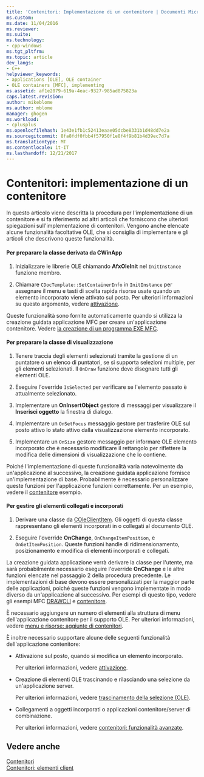 ```yaml
---
title: 'Contenitori: Implementazione di un contenitore | Documenti Microsoft'
ms.custom: 
ms.date: 11/04/2016
ms.reviewer: 
ms.suite: 
ms.technology:
- cpp-windows
ms.tgt_pltfrm: 
ms.topic: article
dev_langs:
- C++
helpviewer_keywords:
- applications [OLE], OLE container
- OLE containers [MFC], implementing
ms.assetid: af1e2079-619a-4eac-9327-985ad875823a
caps.latest.revision: 
author: mikeblome
ms.author: mblome
manager: ghogen
ms.workload:
- cplusplus
ms.openlocfilehash: 1e43e1fb1c52413eaae05dcbe8331b1d48dd7e2a
ms.sourcegitcommit: 8fa8fdf0fbb4f57950f1e8f4f9b81b4d39ec7d7a
ms.translationtype: MT
ms.contentlocale: it-IT
ms.lasthandoff: 12/21/2017
---
```

# <a name="containers-implementing-a-container"></a>Contenitori: implementazione di un contenitore
In questo articolo viene descritta la procedura per l'implementazione di un contenitore e si fa riferimento ad altri articoli che forniscono che ulteriori spiegazioni sull'implementazione di contenitori. Vengono anche elencate alcune funzionalità facoltative OLE, che si consiglia di implementare e gli articoli che descrivono queste funzionalità.  
  
#### <a name="to-prepare-your-cwinapp-derived-class"></a>Per preparare la classe derivata da CWinApp  
  
1.  Inizializzare le librerie OLE chiamando **AfxOleInit** nel `InitInstance` funzione membro.  
  
2.  Chiamare `CDocTemplate::SetContainerInfo` in `InitInstance` per assegnare il menu e tasti di scelta rapida risorse usate quando un elemento incorporato viene attivato sul posto. Per ulteriori informazioni su questo argomento, vedere [attivazione](../mfc/activation-cpp.md).  
  
 Queste funzionalità sono fornite automaticamente quando si utilizza la creazione guidata applicazione MFC per creare un'applicazione contenitore. Vedere [la creazione di un programma EXE MFC](../mfc/reference/mfc-application-wizard.md).  
  
#### <a name="to-prepare-your-view-class"></a>Per preparare la classe di visualizzazione  
  
1.  Tenere traccia degli elementi selezionati tramite la gestione di un puntatore o un elenco di puntatori, se si supporta selezioni multiple, per gli elementi selezionati. Il `OnDraw` funzione deve disegnare tutti gli elementi OLE.  
  
2.  Eseguire l'override `IsSelected` per verificare se l'elemento passato è attualmente selezionato.  
  
3.  Implementare un **OnInsertObject** gestore di messaggi per visualizzare il **Inserisci oggetto** la finestra di dialogo.  
  
4.  Implementare un `OnSetFocus` messaggio gestore per trasferire OLE sul posto attivo lo stato attivo dalla visualizzazione elemento incorporato.  
  
5.  Implementare un `OnSize` gestore messaggio per informare OLE elemento incorporato che è necessario modificare il rettangolo per riflettere la modifica delle dimensioni di visualizzazione che lo contiene.  
  
 Poiché l'implementazione di queste funzionalità varia notevolmente da un'applicazione al successivo, la creazione guidata applicazione fornisce un'implementazione di base. Probabilmente è necessario personalizzare queste funzioni per l'applicazione funzioni correttamente. Per un esempio, vedere il [contenitore](../visual-cpp-samples.md) esempio.  
  
#### <a name="to-handle-embedded-and-linked-items"></a>Per gestire gli elementi collegati e incorporati  
  
1.  Derivare una classe da [COleClientItem](../mfc/reference/coleclientitem-class.md). Gli oggetti di questa classe rappresentano gli elementi incorporati in o collegati al documento OLE.  
  
2.  Eseguire l'override **OnChange**, `OnChangeItemPosition`, e `OnGetItemPosition`. Queste funzioni handle di ridimensionamento, posizionamento e modifica di elementi incorporati e collegati.  
  
 La creazione guidata applicazione verrà derivare la classe per l'utente, ma sarà probabilmente necessario eseguire l'override **OnChange** e le altre funzioni elencate nel passaggio 2 della procedura precedente. Le implementazioni di base devono essere personalizzati per la maggior parte delle applicazioni, poiché queste funzioni vengono implementate in modo diverso da un'applicazione al successivo. Per esempi di questo tipo, vedere gli esempi MFC [DRAWCLI](../visual-cpp-samples.md) e [contenitore](../visual-cpp-samples.md).  
  
 È necessario aggiungere un numero di elementi alla struttura di menu dell'applicazione contenitore per il supporto OLE. Per ulteriori informazioni, vedere [menu e risorse: aggiunte di contenitori](../mfc/menus-and-resources-container-additions.md).  
  
 È inoltre necessario supportare alcune delle seguenti funzionalità dell'applicazione contenitore:  
  
-   Attivazione sul posto, quando si modifica un elemento incorporato.  
  
     Per ulteriori informazioni, vedere [attivazione](../mfc/activation-cpp.md).  
  
-   Creazione di elementi OLE trascinando e rilasciando una selezione da un'applicazione server.  
  
     Per ulteriori informazioni, vedere [trascinamento della selezione (OLE)](../mfc/drag-and-drop-ole.md).  
  
-   Collegamenti a oggetti incorporati o applicazioni contenitore/server di combinazione.  
  
     Per ulteriori informazioni, vedere [contenitori: funzionalità avanzate](../mfc/containers-advanced-features.md).  
  
## <a name="see-also"></a>Vedere anche  
 [Contenitori](../mfc/containers.md)   
 [Contenitori: elementi client](../mfc/containers-client-items.md)

